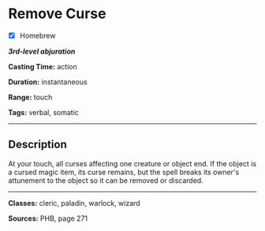 # Remove Curse

- [x] Homebrew

***3rd-level abjuration***

**Casting Time:** action

**Duration:** instantaneous

**Range:** touch

**Tags:** verbal, somatic

---

## Description
At your touch, all curses affecting one creature or object end.
If the object is a cursed magic item, its curse remains, but the spell breaks its owner's attunement to the object so it can be removed or discarded.

---

**Classes:** cleric, paladin, warlock, wizard

**Sources:** PHB, page 271
